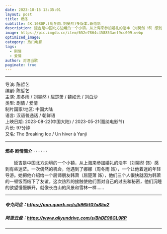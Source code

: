 ```yaml
---
date: 2023-10-15 13:35:01
layout: post
title: 燃冬
subtitle: 4K.1080P.(周冬雨.刘昊然)多版本.新电影
description: 延吉是中国北方边境的一个小镇，从上海来参加婚礼的浩丰（刘昊然 饰）感到有些迷茫。一次偶然的机会，他遇到了娜娜（周冬雨 饰），一个让他着迷的年轻导游...
image: https://pic.imgdb.cn/item/652e7864c458853aef9cc099.webp 
optimized_image: 
category: 热门电影
tags:
  - 剧情
  - 爱情
author: 对酒当歌
paginate: true
---
```


---

导演: 陈哲艺  
编剧: 陈哲艺  
主演: 周冬雨 / 刘昊然 / 屈楚萧 / 魏如光 / 刘白沙  
类型: 剧情 / 爱情  
制片国家/地区: 中国大陆  
语言: 汉语普通话 / 朝鲜语  
上映日期: 2023-08-22(中国大陆) / 2023-05-21(戛纳电影节)  
片长: 97分钟  
又名: The Breaking Ice / Un hiver à Yanji   ​​​

---

#### 燃冬 剧情简介 · · · · · ·

　　延吉是中国北方边境的一个小镇，从上海来参加婚礼的浩丰（刘昊然 饰）感到有些迷茫。一次偶然的机会，他遇到了娜娜（周冬雨 饰），一个让他着迷的年轻导游。她把他介绍给一个厨师朋友韩萧（屈楚萧 饰），他们三个人很快就因为韩萧的一顿饭而结下了友谊。这次热烈的接触使他们面对自己的过去和秘密，他们沉睡的欲望慢慢解开，就像长白山的风景和雪林一样……

---

##### 夸克网盘：<https://pan.quark.cn/s/b965f07a85a2>

##### 阿里云盘：<https://www.aliyundrive.com/s/BhDE98GL9RP>

---
